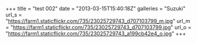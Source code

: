 +++
title = "test 002"
date = "2013-03-15T15:40:18Z"
galleries = "Suzuki"
url_s = "https://farm1.staticflickr.com/735/23025729743_d707103799_m.jpg"
url_m = "https://farm1.staticflickr.com/735/23025729743_d707103799.jpg"
url_o = "https://farm1.staticflickr.com/735/23025729743_a199cb42e4_o.jpg"
+++


